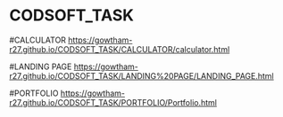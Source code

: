 # CODSOFT_TASK

#CALCULATOR
https://gowtham-r27.github.io/CODSOFT_TASK/CALCULATOR/calculator.html

#LANDING PAGE
https://gowtham-r27.github.io/CODSOFT_TASK/LANDING%20PAGE/LANDING_PAGE.html

#PORTFOLIO
https://gowtham-r27.github.io/CODSOFT_TASK/PORTFOLIO/Portfolio.html
